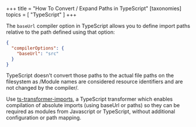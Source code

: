 +++
title = "How To Convert / Expand Paths in TypeScript"
[taxonomies]
topics = [ "TypeScript" ]
+++

The `baseUrl` compiler option in TypeScript allows you to define import paths relative to the path defined using that option:

```json
{
  "compilerOptions": {
    "baseUrl": "src"
  }
}
```

TypeScript doesn't convert those paths to the actual file paths on the filesystem as /Module names are considered resource identifiers and are not changed by the compiler/.

Use [ts-transformer-imports](https://github.com/grrowl/ts-transformer-imports), a TypeScript transformer which enables compilation of absolute imports (using baseUrl or paths) so they can be required as modules from Javascript or TypeScript, without additional configuration or path mapping.

